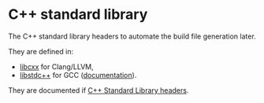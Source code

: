 # C++ standard library

The C++ standard library headers to automate the build file generation later.

They are defined in:

- [libcxx](https://github.com/llvm/llvm-project/tree/main/libcxx/include) for Clang/LLVM,
- [libstdc++](https://github.com/gcc-mirror/gcc/tree/master/libstdc%2B%2B-v3) for GCC ([documentation](https://gcc.gnu.org/onlinedocs/libstdc++/manual/using_headers.html)).

They are documented if [C++ Standard Library headers](https://en.cppreference.com/w/cpp/header).
